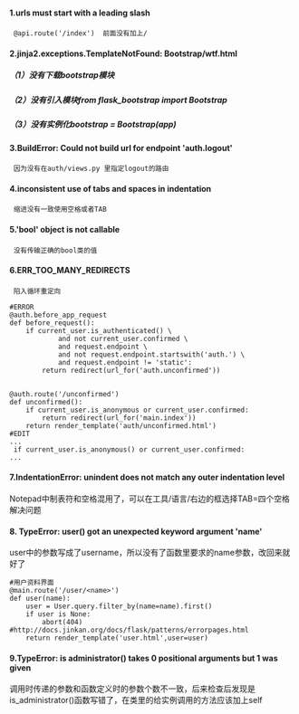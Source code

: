 #### 1.urls must start with a leading slash
     @api.route('/index')  前面没有加上/
     
#### 2.jinja2.exceptions.TemplateNotFound: Bootstrap/wtf.html
  ##### （1）没有下载bootstrap模块
  ##### （2）没有引入模块from flask_bootstrap import Bootstrap
  ##### （3）没有实例化bootstrap = Bootstrap(app)
  
#### 3.BuildError: Could not build url for endpoint 'auth.logout'
     因为没有在auth/views.py 里指定logout的路由
     
#### 4.inconsistent use of tabs and spaces in indentation
     缩进没有一致使用空格或者TAB
     
#### 5.'bool' object is not callable
     没有传输正确的bool类的值
     
#### 6.ERR_TOO_MANY_REDIRECTS
     陷入循环重定向
```
#ERROR
@auth.before_app_request
def before_request():
    if current_user.is_authenticated() \
            and not current_user.confirmed \
            and request.endpoint \
            and not request.endpoint.startswith('auth.') \
            and request.endpoint != 'static':
        return redirect(url_for('auth.unconfirmed'))


@auth.route('/unconfirmed')
def unconfirmed():
    if current_user.is_anonymous or current_user.confirmed:
        return redirect(url_for('main.index'))
    return render_template('auth/unconfirmed.html')
#EDIT
...
 if current_user.is_anonymous() or current_user.confirmed:
...
```
#### 7.IndentationError: unindent does not match any outer indentation level
Notepad中制表符和空格混用了，可以在工具/语言/右边的框选择TAB=四个空格解决问题

#### 8. TypeError: user() got an unexpected keyword argument 'name'
user中的参数写成了username，所以没有了函数里要求的name参数，改回来就好了
```
#用户资料界面
@main.route('/user/<name>')
def user(name):
	user = User.query.filter_by(name=name).first()
	if user is None:
		abort(404) #http://docs.jinkan.org/docs/flask/patterns/errorpages.html
	return render_template('user.html',user=user)
```

#### 9.TypeError: is administrator() takes 0 positional arguments but 1 was given
调用时传递的参数和函数定义时的参数个数不一致，后来检查后发现是is_administrator()函数写错了，在类里的给实例调用的方法应该加上self
